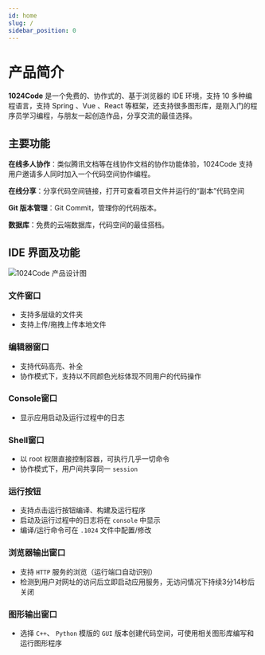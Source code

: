 ```yaml
---
id: home
slug: /
sidebar_position: 0
---
```

# 产品简介

 **1024Code** 是一个免费的、协作式的、基于浏览器的 IDE 环境，支持 10 多种编程语言，支持 Spring 、Vue 、React 等框架，还支持很多图形库，是刚入门的程序员学习编程，与朋友一起创造作品，分享交流的最佳选择。

## 主要功能


**在线多人协作**：类似腾讯文档等在线协作文档的协作功能体验，1024Code 支持用户邀请多人同时加入一个代码空间协作编程。


**在线分享**：分享代码空间链接，打开可查看项目文件并运行的“副本”代码空间


**Git 版本管理**：Git Commit，管理你的代码版本。


**数据库**：免费的云端数据库，代码空间的最佳搭档。


##  IDE 界面及功能
![1024Code 产品设计图](https://1024-staging-1258723534.cos.ap-guangzhou.myqcloud.com/doc_assets/3261657782484_.pic_hd.jpg)

### **文件窗口**

* 支持多层级的文件夹
* 支持上传/拖拽上传本地文件

### **编辑器窗口**

* 支持代码高亮、补全
* 协作模式下，支持以不同颜色光标体现不同用户的代码操作

### **Console窗口**

- 显示应用启动及运行过程中的日志

### **Shell窗口**

* 以 root 权限直接控制容器，可执行几乎一切命令
* 协作模式下，用户间共享同一 `session`

### **运行按钮**

* 支持点击运行按钮编译、构建及运行程序
* 启动及运行过程中的日志将在 `console` 中显示
* 编译/运行命令可在 `.1024` 文件中配置/修改

### **浏览器输出窗口**

* 支持 `HTTP` 服务的浏览（运行端口自动识别）
* 检测到用户对网址的访问后立即启动应用服务，无访问情况下持续3分14秒后关闭


### **图形输出窗口**

* 选择 `C++`、 `Python` 模版的 `GUI` 版本创建代码空间，可使用相关图形库编写和运行图形程序
